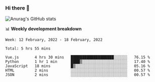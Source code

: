 ### Hi there 👋
![Anurag's GitHub stats](https://github-readme-stats.vercel.app/api?username=jami1024&show_icons=true&theme=radical)

📊 **Weekly development breakdown**
<!--START_SECTION:waka-->
```text
Week: 12 February, 2022 - 18 February, 2022

Total: 5 hrs 55 mins

Vue.js       4 hrs 30 mins   ███████████████████░░░░░░   76.15 % 
Python       1 hr 1 min      ████▒░░░░░░░░░░░░░░░░░░░░   17.40 % 
JavaScript   18 mins         █▒░░░░░░░░░░░░░░░░░░░░░░░   05.16 % 
HTML         2 mins          ░░░░░░░░░░░░░░░░░░░░░░░░░   00.57 % 
JSON         2 mins          ░░░░░░░░░░░░░░░░░░░░░░░░░   00.57 % 
```
<!--END_SECTION:waka-->
<!--
**jami1024/jami1024** is a ✨ _special_ ✨ repository because its `README.md` (this file) appears on your GitHub profile.

Here are some ideas to get you started:

- 🔭 I’m currently working on ...
- 🌱 I’m currently learning ...
- 👯 I’m looking to collaborate on ...
- 🤔 I’m looking for help with ...
- 💬 Ask me about ...
- 📫 How to reach me: ...
- 😄 Pronouns: ...
- ⚡ Fun fact: ...
-->
